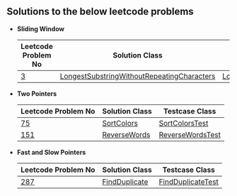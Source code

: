 ## Solutions to the below leetcode problems

- **Sliding Window**

  |                                Leetcode Problem No                                 |                                                        Solution Class                                                        |                                                            Testcase Class                                                            |
  |------------------------------------------------------------------------------------|------------------------------------------------------------------------------------------------------------------------------|--------------------------------------------------------------------------------------------------------------------------------------|
  | [3](https://leetcode.com/problems/longest-substring-without-repeating-characters/) | [LongestSubstringWithoutRepeatingCharacters](./src/main/java/sliding_window/LongestSubstringWithoutRepeatingCharacters.java) | [LongestSubstringWithoutRepeatingCharactersTest](./src/test/java/sliding_window/LongestSubstringWithoutRepeatingCharactersTest.java) |

- **Two Pointers**

  |                       Leetcode Problem No                       |                         Solution Class                         |                             Testcase Class                             |
  |-----------------------------------------------------------------|----------------------------------------------------------------|------------------------------------------------------------------------|
  | [75](https://leetcode.com/problems/sort-colors/description/)    | [SortColors](./src/main/java/two_pointers/SortColors.java)     | [SortColorsTest](./src/test/java/two_pointers/SortColorsTest.java)     |
  | [151](https://leetcode.com/problems/reverse-words-in-a-string/) | [ReverseWords](./src/main/java/two_pointers/ReverseWords.java) | [ReverseWordsTest](./src/test/java/two_pointers/ReverseWordsTest.java) |

- **Fast and Slow Pointers**

  |                            Leetcode Problem No                             |                            Solution Class                             |                                Testcase Class                                 |
  |----------------------------------------------------------------------------|-----------------------------------------------------------------------|-------------------------------------------------------------------------------|
  | [287](https://leetcode.com/problems/find-the-duplicate-number/description) | [FindDuplicate](./src/main/java/fast_slow_pointer/FindDuplicate.java) | [FindDuplicateTest](./src/test/java/fast_slow_pointer/FindDuplicateTest.java) |
